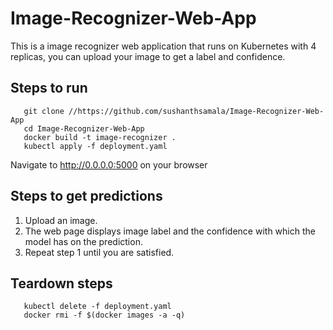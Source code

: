 # Image-Recognizer-Web-App
This is a image recognizer web application that runs on Kubernetes with 4 replicas, you can upload your image to get a label and confidence.

## Steps to run
 ```
    git clone //https://github.com/sushanthsamala/Image-Recognizer-Web-App
    cd Image-Recognizer-Web-App
    docker build -t image-recognizer .
    kubectl apply -f deployment.yaml
 ```
 Navigate to http://0.0.0.0:5000 on your browser

## Steps to get predictions
1. Upload an image.
2. The web page displays image label and the confidence with which the model has on the prediction.
3. Repeat step 1 until you are satisfied.

## Teardown steps
```
   kubectl delete -f deployment.yaml
   docker rmi -f $(docker images -a -q)
```
